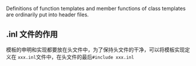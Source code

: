 Definitions of function templates and member functions of class templates are ordinarily put into header files.

## .inl 文件的作用
模板的申明和实现都要放在头文件中，为了保持头文件的干净，可以将模板实现定义在 `xxx.inl`文件中，在头文件的最后`#include xxx.inl` 